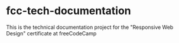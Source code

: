 # fcc-tech-documentation

This is the technical documentation project for the "Responsive Web Design" certificate at freeCodeCamp

